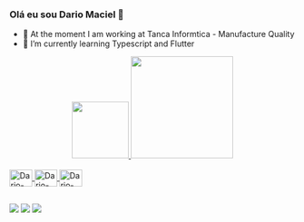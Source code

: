 ### Olá eu sou Dario Maciel 👋

- 🔭 At the moment I am working at Tanca Informtica - Manufacture Quality
- 🌱 I’m currently learning Typescript and Flutter

<div align="center">
  <a href="https://github.com/DarioPMaciel">
  <img height="100em" src="https://github-readme-stats.vercel.app/api?username=DarioPMaciel&show_icons=false&theme=blue&include_all_commits=true&count_private=true"/>
  <img height="180em" src="https://github-readme-stats.vercel.app/api/top-langs/?username=DarioPMaciel&layout=compact&langs_count=7&theme=blue"/>
</div>
  <div style="display: inline_block"><br>
    <img align="center" alt="Dario-Csharp" height="30" width="40" src="https://cdn.jsdelivr.net/gh/devicons/devicon/icons/flutter/flutter-original.svg">  
    <img align="center" alt="Dario-Csharp" height="30" width="40" src="https://cdn.jsdelivr.net/gh/devicons/devicon/icons/dart/dart-plain-wordmark.svg">
    <img align="center" alt="Dario-Csharp" height="30" width="40" src="https://cdn.jsdelivr.net/gh/devicons/devicon/icons/typescript/typescript-original.svg">
</div>

##
  
<div>
   <a href="https://instagram.com/dariodepaulamaciel" target="_blank"><img src="https://img.shields.io/badge/Instagram-E4405F?style=for-the-badge&logo=instagram&logoColor=white" target="_blank"></a>
  <a href="https://www.linkedin.com/in/dario-maciel-028bb8119/" target="_blank"><img src="https://img.shields.io/badge/LinkedIn-0077B5?style=for-the-badge&logo=linkedin&logoColor=white" target="_blank"></a>
  <a href = "mailto:ddmaciel@gmail.com"><img src="https://img.shields.io/badge/-Gmail-%23333?style=for-the-badge&logo=gmail&logoColor=white"></a>
  
  
  </div>

